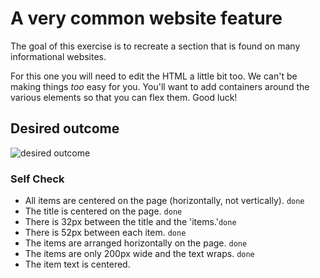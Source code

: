 # A very common website feature

The goal of this exercise is to recreate a section that is found on many informational websites.

For this one you will need to edit the HTML a little bit too. We can't be making things _too_ easy for you. You'll want to add containers around the various elements so that you can flex them. Good luck!

## Desired outcome

![desired outcome](./desired-outcome.png)

### Self Check

- All items are centered on the page (horizontally, not vertically). `done`
- The title is centered on the page. `done`
- There is 32px between the title and the 'items.'`done`
- There is 52px between each item. `done`
- The items are arranged horizontally on the page. `done`
- The items are only 200px wide and the text wraps. `done`
- The item text is centered.
